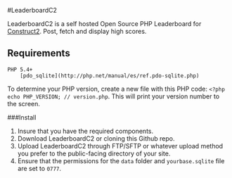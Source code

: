 #LeaderboardC2

LeaderboardC2 is a self hosted Open Source PHP Leaderboard for [Construct2](https://www.scirra.com/construct2). Post, fetch and display high scores.

## Requirements

    PHP 5.4+
        [pdo_sqlite](http://php.net/manual/es/ref.pdo-sqlite.php)

To determine your PHP version, create a new file with this PHP code: `<?php echo PHP_VERSION; // version.php`. This will print your version number to the screen.


###Install

1. Insure that you have the required components.
2. Download LeaderboardC2 or cloning this Github repo.
3. Upload LeaderboardC2 through FTP/SFTP or whatever upload method you prefer to the public-facing directory of your site.
4. Ensure that the permissions for the `data` folder and `yourbase.sqlite` file are set to `0777`.
